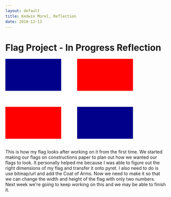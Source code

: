 ```yaml
---
layout: default
title: Kedwin Morel, Reflection
date: 2018-12-13
---
```


<h1> Flag Project - In Progress Reflection </h1>

![My Flag](/images/flag.png)

This is how my flag looks after working on it from the first time. We started making our flags on constructions paper to plan out how we wanted our flags to look. It personally helped me because I was able to figure out the right dimensions of my flag and transfer it onto pyret. I also need to do is use bitmap/url and add the Coat of Arms. Now we need to make it so that we can change the width and height of the flag with only two numbers. Next week we're going to keep working on this and we may be able to finish it. 
